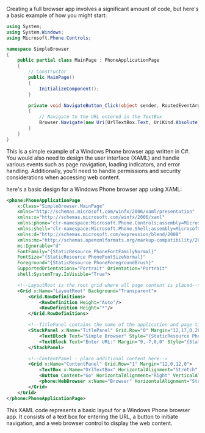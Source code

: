 
Creating a full browser app involves a significant amount of code, but here's a basic example of how you might start:

```csharp
using System;
using System.Windows;
using Microsoft.Phone.Controls;

namespace SimpleBrowser
{
    public partial class MainPage : PhoneApplicationPage
    {
        // Constructor
        public MainPage()
        {
            InitializeComponent();
        }

        private void NavigateButton_Click(object sender, RoutedEventArgs e)
        {
            // Navigate to the URL entered in the TextBox
            Browser.Navigate(new Uri(UrlTextBox.Text, UriKind.Absolute));
        }
    }
}
```

This is a simple example of a Windows Phone browser app written in C#. You would also need to design the user interface (XAML) and handle various events such as page navigation, loading indicators, and error handling. Additionally, you'll need to handle permissions and security considerations when accessing web content.

here's a basic design for a Windows Phone browser app using XAML:

```xml
<phone:PhoneApplicationPage
    x:Class="SimpleBrowser.MainPage"
    xmlns="http://schemas.microsoft.com/winfx/2006/xaml/presentation"
    xmlns:x="http://schemas.microsoft.com/winfx/2006/xaml"
    xmlns:phone="clr-namespace:Microsoft.Phone.Controls;assembly=Microsoft.Phone"
    xmlns:shell="clr-namespace:Microsoft.Phone.Shell;assembly=Microsoft.Phone"
    xmlns:d="http://schemas.microsoft.com/expression/blend/2008"
    xmlns:mc="http://schemas.openxmlformats.org/markup-compatibility/2006"
    mc:Ignorable="d"
    FontFamily="{StaticResource PhoneFontFamilyNormal}"
    FontSize="{StaticResource PhoneFontSizeNormal}"
    Foreground="{StaticResource PhoneForegroundBrush}"
    SupportedOrientations="Portrait" Orientation="Portrait"
    shell:SystemTray.IsVisible="True">

    <!--LayoutRoot is the root grid where all page content is placed-->
    <Grid x:Name="LayoutRoot" Background="Transparent">
        <Grid.RowDefinitions>
            <RowDefinition Height="Auto"/>
            <RowDefinition Height="*"/>
        </Grid.RowDefinitions>

        <!--TitlePanel contains the name of the application and page title-->
        <StackPanel x:Name="TitlePanel" Grid.Row="0" Margin="12,17,0,28">
            <TextBlock Text="Simple Browser" Style="{StaticResource PhoneTextNormalStyle}"/>
            <TextBlock Text="Enter URL:" Margin="9,-7,0,0" Style="{StaticResource PhoneTextTitle1Style}"/>
        </StackPanel>

        <!--ContentPanel - place additional content here-->
        <Grid x:Name="ContentPanel" Grid.Row="1" Margin="12,0,12,0">
            <TextBox x:Name="UrlTextBox" HorizontalAlignment="Stretch" VerticalAlignment="Top" Text="http://www.example.com" Margin="0,10,0,0"/>
            <Button Content="Go" HorizontalAlignment="Right" VerticalAlignment="Top" Margin="0,10,10,0" Click="NavigateButton_Click"/>
            <phone:WebBrowser x:Name="Browser" HorizontalAlignment="Stretch" VerticalAlignment="Stretch" Margin="0,60,0,0"/>
        </Grid>
    </Grid>
</phone:PhoneApplicationPage>
```

This XAML code represents a basic layout for a Windows Phone browser app. It consists of a text box for entering the URL, a button to initiate navigation, and a web browser control to display the web content.
